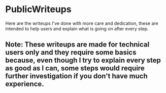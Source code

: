 # PublicWriteups
Here are the writeups I've done with more care and dedication, these are intended to help users and explain what is going on after every step.

## Note: These writeups are made for technical users only and they require some basics because, even though I try to explain every step as good as I can, some steps would require further investigation if you don't have much experience.

